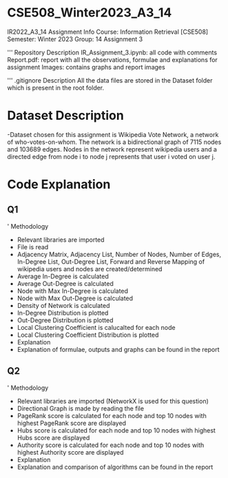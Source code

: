# CSE508_Winter2023_A3_14

IR2022_A3_14
Assignment Info
Course: Information Retrieval [CSE508]
Semester: Winter 2023
Group: 14
Assignment 3

''' Repository Description
IR_Assignment_3.ipynb: all code with comments
Report.pdf: report with all the observations, formulae and explanations for assignment
Images: contains graphs and report images

''' .gitignore Description
All the data files are stored in the Dataset folder which is present in the root folder.

# Dataset Description
-Dataset chosen for this assignment is Wikipedia Vote Network, a network of who-votes-on-whom. The network is a bidirectional graph of 7115 nodes and 103689 edges. Nodes in the network represent wikipedia users and a directed edge from node i to node j represents that user i voted on user j.

# Code Explanation

## Q1

' Methodology

- Relevant libraries are imported
- File is read
- Adjacency Matrix, Adjacency List, Number of Nodes, Number of Edges, In-Degree List, Out-Degree List, Forward and Reverse Mapping of wikipedia users and nodes are created/determined
- Average In-Degree is calculated
- Average Out-Degree is calculated
- Node with Max In-Degree is calculated
- Node with Max Out-Degree is calculated
- Density of Network is calculated
- In-Degree Distribution is plotted
- Out-Degree Distribution is plotted
- Local Clustering Coefficient is calucalted for each node
- Local Clustering Coefficient Distribution is plotted
- Explanation
- Explanation of formulae, outputs and graphs can be found in the report

## Q2

' Methodology

- Relevant libraries are imported (NetworkX is used for this question)
- Directional Graph is made by reading the file
- PageRank score is calculated for each node and top 10 nodes with highest PageRank score are displayed
- Hubs score is calculated for each node and top 10 nodes with highest Hubs score are displayed
- Authority score is calculated for each node and top 10 nodes with highest Authority score are displayed
- Explanation
- Explanation and comparison of algorithms can be found in the report
